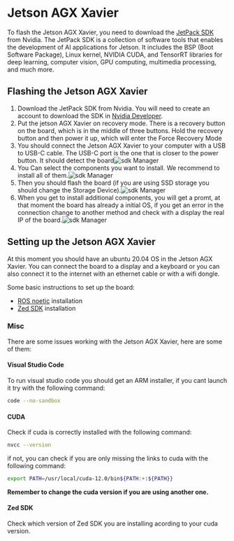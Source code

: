 # Jetson AGX Xavier

To flash the Jetson AGX Xavier, you need to download the [JetPack SDK](https://developer.nvidia.com/embedded/jetpack) from Nvidia. The JetPack SDK is a collection of software tools that enables the development of AI applications for Jetson. It includes the BSP (Boot Software Package), Linux kernel, NVIDIA CUDA, and TensorRT libraries for deep learning, computer vision, GPU computing, multimedia processing, and much more.

## Flashing the Jetson AGX Xavier

1. Download the JetPack SDK from Nvidia. You will need to create an account to download the SDK in [Nvidia Developer](https://developer.nvidia.com/drive/downloads).
2. Put the jetson AGX Xavier on recovery mode. There is a recovery button on the board, which is in the middle of three buttons. Hold the recovery button and then power it up, which will enter the Force Recovery Mode
3. You should connect the Jetson AGX Xavier to your computer with a USB to USB-C cable. The USB-C port is the one that is closer to the power button. It should detect the board![sdk Manager ](../../assets/home/sdk0.png)
4. You Can select the components you want to install. We recommend to install all of them.![sdk Manager ](../../assets/home/sdk1.png)
5. Then you should flash the board (if you are using SSD storage you should change the Storage Device).![sdk Manager ](../../assets/home/sdk2.png)
6. When you get to install additional components, you will get a promt, at that moment the board has already a initial OS, if you get an error in the connection change to another method and check with a display the real IP of the board.![sdk Manager ](../../assets/home/sdk3.jpeg)

## Setting up the Jetson AGX Xavier

At this moment you should have an ubuntu 20.04 OS in the Jetson AGX Xavier. You can connect the board to a display and a keyboard or you can also connect it to the internet with an ethernet cable or with a wifi dongle.

Some basic instructions to set up the board:

- [ROS noetic](http://wiki.ros.org/noetic/Installation/Ubuntu) installation
- [Zed SDK](https://www.stereolabs.com/docs/installation/jetson/) installation
  
### Misc

There are some issues working with the Jetson AGX Xavier, here are some of them:

#### Visual Studio Code

To run visual studio code you should get an ARM installer, if you cant launch it try with the following command:

```bash
code --no-sandbox
```

#### CUDA 

Check if cuda is correctly installed with the following command:

```bash
nvcc --version
```
if not, you can check if you are only missing the links to cuda with the following command:

```bash
export PATH=/usr/local/cuda-12.0/bin${PATH:+:${PATH}}
```
**Remember to change the cuda version if you are using another one.**

#### Zed SDK

Check which version of Zed SDK you are installing acording to your cuda version.





